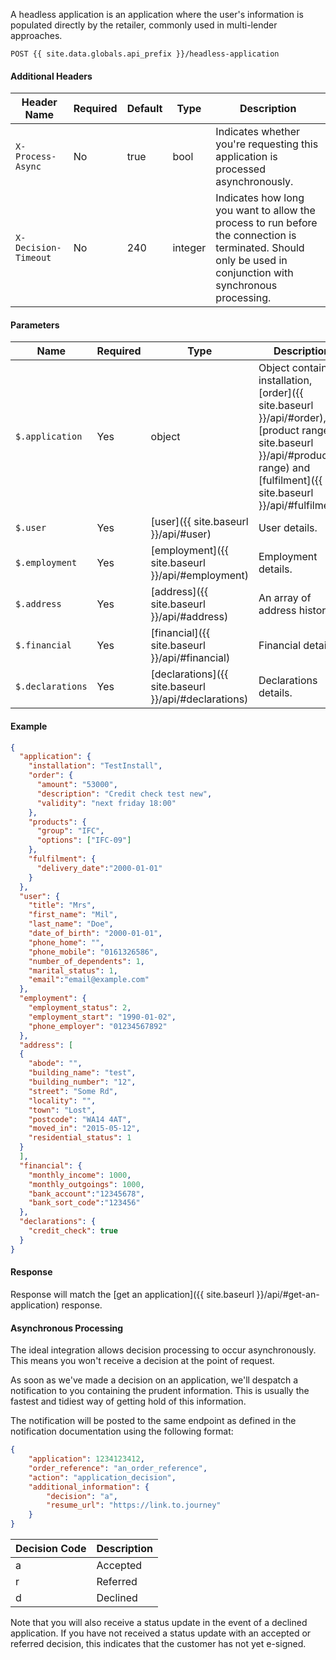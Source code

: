A headless application is an application where the user's information is populated directly by the retailer, commonly used in multi-lender approaches.
```
POST {{ site.data.globals.api_prefix }}/headless-application
```

#### Additional Headers

Header Name | Required | Default | Type | Description
--- | --- | --- | --- | ---
`X-Process-Async` | No | true | bool | Indicates whether you're requesting this application is processed asynchronously.
`X-Decision-Timeout` | No | 240 | integer | Indicates how long you want to allow the process to run before the connection is terminated. Should only be used in conjunction with synchronous processing. 

#### Parameters

Name | Required | Type | Description
--- | --- | --- | ---
`$.application` | Yes | object | Object containing installation, [order]({{ site.baseurl }}/api/#order), [product range]({{ site.baseurl }}/api/#product-range) and [fulfilment]({{ site.baseurl }}/api/#fulfilment).
`$.user` | Yes | [user]({{ site.baseurl }}/api/#user) | User details.
`$.employment` | Yes | [employment]({{ site.baseurl }}/api/#employment) | Employment details.
`$.address` | Yes | [address]({{ site.baseurl }}/api/#address) | An array of address history.
`$.financial` | Yes | [financial]({{ site.baseurl }}/api/#financial) | Financial details.
`$.declarations`| Yes | [declarations]({{ site.baseurl }}/api/#declarations) | Declarations details.

#### Example
```json
{
  "application": {
    "installation": "TestInstall",
    "order": {
      "amount": "53000",
      "description": "Credit check test new",
      "validity": "next friday 18:00"
    },
    "products": {
      "group": "IFC",
      "options": ["IFC-09"]
    },
    "fulfilment": {
      "delivery_date":"2000-01-01"
    }
  },
  "user": {
    "title": "Mrs",
    "first_name": "Mil",
    "last_name": "Doe",
    "date_of_birth": "2000-01-01",
    "phone_home": "",
    "phone_mobile": "0161326586",
    "number_of_dependents": 1,
    "marital_status": 1,
    "email":"email@example.com"
  },
  "employment": {
    "employment_status": 2,
    "employment_start": "1990-01-02",
    "phone_employer": "01234567892"
  },
  "address": [
  {
    "abode": "",
    "building_name": "test",
    "building_number": "12",
    "street": "Some Rd",
    "locality": "",
    "town": "Lost",
    "postcode": "WA14 4AT",
    "moved_in": "2015-05-12",
    "residential_status": 1
  }
  ],
  "financial": {
    "monthly_income": 1000,
    "monthly_outgoings": 1000,
    "bank_account":"12345678",
    "bank_sort_code":"123456"
  },
  "declarations": {
    "credit_check": true
  }
}
```
#### Response

Response will match the [get an application]({{ site.baseurl }}/api/#get-an-application) response.

#### Asynchronous Processing

The ideal integration allows decision processing to occur asynchronously. This means you won't receive a decision at the point of request.

As soon as we've made a decision on an application, we'll despatch a notification to you containing the prudent information. This is usually the fastest and tidiest way of getting hold of this information.

The notification will be posted to the same endpoint as defined in the notification documentation using the following format:

```json
{
	"application": 1234123412,
	"order_reference": "an_order_reference",
	"action": "application_decision",
	"additional_information": {
		"decision": "a",
		"resume_url": "https://link.to.journey"
	}
}
```

Decision Code | Description
--- | ---
a | Accepted
r | Referred
d | Declined

Note that you will also receive a status update in the event of a declined application. If you have not received a status update with an accepted or referred decision, this indicates that the customer has not yet e-signed.  